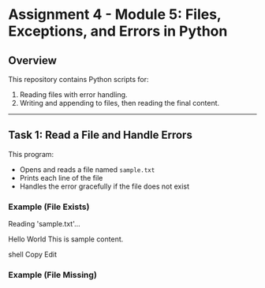 # Assignment 4 - Module 5: Files, Exceptions, and Errors in Python

## **Overview**
This repository contains Python scripts for:
1. Reading files with error handling.
2. Writing and appending to files, then reading the final content.

---

## Task 1: Read a File and Handle Errors
This program:
- Opens and reads a file named `sample.txt`
- Prints each line of the file
- Handles the error gracefully if the file does not exist

### Example (File Exists)
Reading 'sample.txt'...

Hello World
This is sample content.

shell
Copy
Edit


### Example (File Missing)

